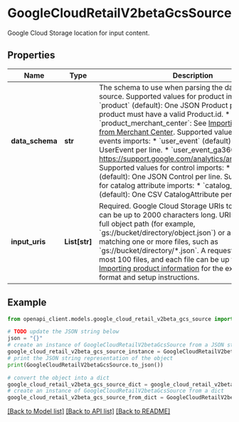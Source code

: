 # GoogleCloudRetailV2betaGcsSource

Google Cloud Storage location for input content.

## Properties

Name | Type | Description | Notes
------------ | ------------- | ------------- | -------------
**data_schema** | **str** | The schema to use when parsing the data from the source. Supported values for product imports: * &#x60;product&#x60; (default): One JSON Product per line. Each product must have a valid Product.id. * &#x60;product_merchant_center&#x60;: See [Importing catalog data from Merchant Center](https://cloud.google.com/retail/recommendations-ai/docs/upload-catalog#mc). Supported values for user events imports: * &#x60;user_event&#x60; (default): One JSON UserEvent per line. * &#x60;user_event_ga360&#x60;: Using https://support.google.com/analytics/answer/3437719. Supported values for control imports: * &#x60;control&#x60; (default): One JSON Control per line. Supported values for catalog attribute imports: * &#x60;catalog_attribute&#x60; (default): One CSV CatalogAttribute per line. | [optional] 
**input_uris** | **List[str]** | Required. Google Cloud Storage URIs to input files. URI can be up to 2000 characters long. URIs can match the full object path (for example, &#x60;gs://bucket/directory/object.json&#x60;) or a pattern matching one or more files, such as &#x60;gs://bucket/directory/*.json&#x60;. A request can contain at most 100 files, and each file can be up to 2 GB. See [Importing product information](https://cloud.google.com/retail/recommendations-ai/docs/upload-catalog) for the expected file format and setup instructions. | [optional] 

## Example

```python
from openapi_client.models.google_cloud_retail_v2beta_gcs_source import GoogleCloudRetailV2betaGcsSource

# TODO update the JSON string below
json = "{}"
# create an instance of GoogleCloudRetailV2betaGcsSource from a JSON string
google_cloud_retail_v2beta_gcs_source_instance = GoogleCloudRetailV2betaGcsSource.from_json(json)
# print the JSON string representation of the object
print(GoogleCloudRetailV2betaGcsSource.to_json())

# convert the object into a dict
google_cloud_retail_v2beta_gcs_source_dict = google_cloud_retail_v2beta_gcs_source_instance.to_dict()
# create an instance of GoogleCloudRetailV2betaGcsSource from a dict
google_cloud_retail_v2beta_gcs_source_from_dict = GoogleCloudRetailV2betaGcsSource.from_dict(google_cloud_retail_v2beta_gcs_source_dict)
```
[[Back to Model list]](../README.md#documentation-for-models) [[Back to API list]](../README.md#documentation-for-api-endpoints) [[Back to README]](../README.md)


